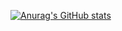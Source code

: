 [![Anurag's GitHub stats](https://github-readme-stats.vercel.app/api?username=Derpy-Jacob-903)](https://github.com/anuraghazra/github-readme-stats)
